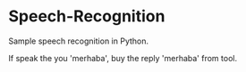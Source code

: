 # Speech-Recognition
Sample speech recognition in Python.

If speak the you 'merhaba', buy the reply 'merhaba' from tool.
